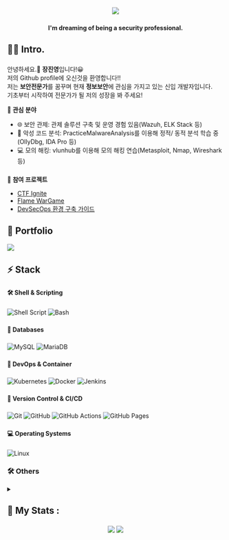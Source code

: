 ###

<div align= "center">
    <img src="https://capsule-render.vercel.app/api?type=waving&color=auto&height=180&text=안녕하세요!👋%20JINYEONG입니다.%20반가워요~&animation=&fontColor=000000&fontSize=40" />
</div>
    
###

<h4 align="center">I'm dreaming of being a security professional.</h4>

###

<h2 align="left">👩‍💻  Intro.</h3>

###

<p align="left">안녕하세요.👋 <strong>장진영</strong>입니다!😀<br>
저의 Github profile에 오신것을 환영합니다!!<br>
저는 <strong>보안전문가</strong>를 꿈꾸며 현재 <strong>정보보안</strong>에 관심을 가지고 있는 신입 개발자입니다.<br>
기초부터 시작하여 전문가가 될 저의 성장을 봐 주세요!</p>

<div style="font-weight: 600; font-size: 14px; text-align: left;"> 🎯 관심 분야 </div>

  - 🌐 보안 관제: 관제 솔루션 구축 및 운영 경험 있음(Wazuh, ELK Stack 등)
  - 🚨 악성 코드 분석: PracticeMalwareAnalysis를 이용해 정적/ 동적 분석 학습 중 (OllyDbg, IDA Pro 등)
  - 💻 모의 해킹: vlunhub를 이용해 모의 해킹 연습(Metasploit, Nmap, Wireshark 등)

###

<div style="font-weight: 600; font-size: 14px; text-align: left;"> 📂 참여 프로젝트 </div>

  - <a href="https://github.com/JJH0204/Ignite_CTF">CTF Ignite</a><br>
  - <a href="https://github.com/JJH0204/Flame">Flame WarGame</a><br>
  - <a href="https://jinyeong001.github.io/DevSecOps.Full-Project/">DevSecOps 환경 구축 가이드</a><br>

###

<h2 align="left">🔗 Portfolio</h3>
  <div style="margin: 0; text-align: left;">
    <a href="https://jinyeong001.github.io/jinyeong001/">
      <img src="https://img.shields.io/badge/Portfolio-222222?style=for-the-badge&logo=GitHub Pages&logoColor=white">
    </a>
  </div>


###

<h2 align="left">⚡ Stack</h3>

###

<h4>🛠 Shell & Scripting</h4>

###

![Shell Script](https://img.shields.io/badge/Shell_Script-121011?style=for-the-badge&logo=gnu-bash&logoColor=white)
![Bash](https://img.shields.io/badge/Bash-4EAA25?style=for-the-badge&logo=gnu-bash&logoColor=white)

###

<h4>💾 Databases</h4>

###

![MySQL](https://img.shields.io/badge/MySQL-005C84?style=for-the-badge&logo=mysql&logoColor=white)
![MariaDB](https://img.shields.io/badge/MariaDB-003545?style=for-the-badge&logo=mariadb&logoColor=white)

###

<h4>🚀 DevOps & Container</h4>

###

![Kubernetes](https://img.shields.io/badge/Kubernetes-326CE5?style=for-the-badge&logo=kubernetes&logoColor=white)
![Docker](https://img.shields.io/badge/Docker-2496ED?style=for-the-badge&logo=docker&logoColor=white)
![Jenkins](https://img.shields.io/badge/Jenkins-D24939?style=for-the-badge&logo=jenkins&logoColor=white)

###

<h4>📂 Version Control & CI/CD</h4>

###

![Git](https://img.shields.io/badge/Git-F05032?style=for-the-badge&logo=git&logoColor=white)
![GitHub](https://img.shields.io/badge/GitHub-181717?style=for-the-badge&logo=github&logoColor=white)
![GitHub Actions](https://img.shields.io/badge/GitHub_Actions-2088FF?style=for-the-badge&logo=github-actions&logoColor=white)
![GitHub Pages](https://img.shields.io/badge/GitHub_Pages-222222?style=for-the-badge&logo=github-pages&logoColor=white)

###

<h4>💻 Operating Systems</h4>

###

![Linux](https://img.shields.io/badge/Linux-FCC624?style=for-the-badge&logo=linux&logoColor=black)

###

<h3 align="left">🛠 Others</h3>

<details>
<summary></summary>

###

<h4>📱 Programming & Markup Languages</h4>

###

![Java](https://img.shields.io/badge/Java-ED8B00?style=for-the-badge&logo=openjdk&logoColor=white)
![Python](https://img.shields.io/badge/Python-3776AB?style=for-the-badge&logo=python&logoColor=white)
![JavaScript](https://img.shields.io/badge/JavaScript-F7DF1E?style=for-the-badge&logo=javascript&logoColor=black)
![PHP](https://img.shields.io/badge/PHP-777BB4?style=for-the-badge&logo=php&logoColor=white)
![HTML5](https://img.shields.io/badge/HTML5-E34F26?style=for-the-badge&logo=html5&logoColor=white)
![CSS3](https://img.shields.io/badge/CSS3-1572B6?style=for-the-badge&logo=css3&logoColor=white)

###

<h4>💾 Databases</h4>

###

![MongoDB](https://img.shields.io/badge/MongoDB-4EA94B?style=for-the-badge&logo=mongodb&logoColor=white)

###

<h4>🚀 DevOps & Cloud Tools</h4>

###

![AWS](https://img.shields.io/badge/AWS-232F3E?style=for-the-badge&logo=amazon-aws&logoColor=white)

###

<h4>💻 Operating Systems & Servers</h4>

###

![Apache](https://img.shields.io/badge/Apache-D22128?style=for-the-badge&logo=Apache&logoColor=white)

###

<h4>🔧 Collaboration & Tools</h4>

###

![Obsidian](https://img.shields.io/badge/Obsidian-483699?style=for-the-badge&logo=Obsidian&logoColor=white)
![Notion](https://img.shields.io/badge/Notion-000000?style=for-the-badge&logo=notion&logoColor=white)
![ChatGPT](https://img.shields.io/badge/ChatGPT-74aa9c?style=for-the-badge&logo=openai&logoColor=white)
![Discord](https://img.shields.io/badge/Discord-5865F2?style=for-the-badge&logo=discord&logoColor=white)

</details>

###

<h2 align="left">🏅   My Stats :</h3>

###

<div align="center">
  <img src="https://github-readme-stats.vercel.app/api?username=jinyeong001&show_icons=true&theme=default&hide_border=true&bg_color=00000000&title_color=282d33&text_color=282d33" />
    <img src="https://github-readme-stats.vercel.app/api/top-langs/?username=jinyeong001&layout=compact&theme=default&hide_border=true&bg_color=00000000&title_color=282d33&text_color=282d33" />
</div>

###
